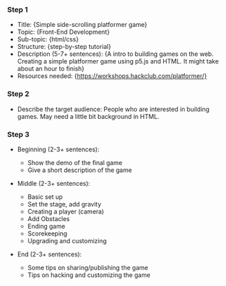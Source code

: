 
### Step 1
- Title: {Simple side-scrolling platformer game}
- Topic: {Front-End Development}
- Sub-topic: {html/css}
- Structure: {step-by-step tutorial}
- Description (5-7+ sentences): {A intro to building games on the web. Creating a simple platformer game using p5.js and HTML. It might take about an hour to finish}
- Resources needed: {https://workshops.hackclub.com/platformer/}
### Step 2
- Describe the target audience: People who are interested in building games. May need a little bit background in HTML.
### Step 3
- Beginning (2-3+ sentences): 
  - Show the demo of the final game
  - Give a short description of the game 
 
- Middle (2-3+ sentences):
  - Basic set up
  - Set the stage, add gravity
  - Creating a player (camera)
  - Add Obstacles
  - Ending game
  - Scorekeeping
  - Upgrading and customizing

- End (2-3+ sentences):
  - Some tips on sharing/publishing the game
  - Tips on hacking and customizing the game
